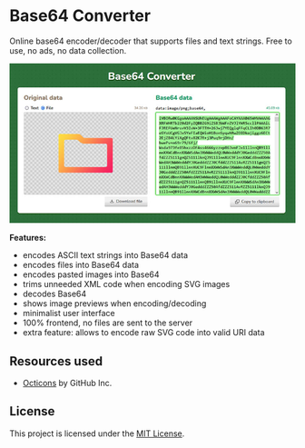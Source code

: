 # Base64 Converter
Online base64 encoder/decoder that supports files and text strings. Free to use, no ads, no data collection.

![Preview](https://raw.githubusercontent.com/marcrobledo/base64-converter/refs/heads/main/assets/preview.jpg)

**Features:**
* encodes ASCII text strings into Base64 data
* encodes files into Base64 data
* encodes pasted images into Base64
* trims unneeded XML code when encoding SVG images
* decodes Base64
* shows image previews when encoding/decoding
* minimalist user interface
* 100% frontend, no files are sent to the server
* extra feature: allows to encode raw SVG code into valid URI data

## Resources used
* [Octicons](https://primer.style/octicons/) by GitHub Inc.


## License
This project is licensed under the [MIT License](https://github.com/marcrobledo/base64-converter?tab=License-1-ov-file).